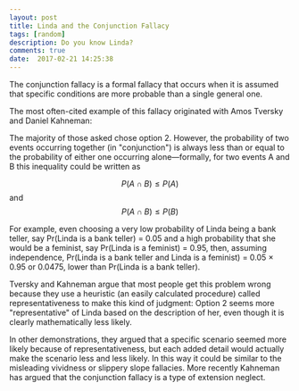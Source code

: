 ```yaml
---
layout: post
title: Linda and the Conjunction Fallacy
tags: [random]
description: Do you know Linda?
comments: true
date:  2017-02-21 14:25:38
---
```



<script type="text/javascript" src="https://ajax.googleapis.com/ajax/libs/jquery/2.1.4/jquery.min.js"></script> 
<script type="text/javascript" src="https://ajax.aspnetcdn.com/ajax/globalize/0.1.1/globalize.min.js"></script>
<script type="text/javascript" src="https://unpkg.com/survey-jquery"></script>
<script type="text/javascript" src="https://cdn3.devexpress.com/jslib/15.1.5/js/dx.chartjs.js"></script>

The conjunction fallacy is a formal fallacy that occurs when it is assumed that specific conditions are more probable than a single general one.

The most often-cited example of this fallacy originated with Amos Tversky and Daniel Kahneman:

<div id="surveyContainer"></div>
<div id="chartContainer"></div>
<script type="text/javascript" src="/logbook/public/js/survey/survey.js"></script>

The majority of those asked chose option 2. However, the probability of two events occurring together (in "conjunction") is always less than or equal to the probability of either one occurring alone—formally, for two events A and B this inequality could be written as 

$$ P(A \cap B) \leq P(A)$$ and $$P(A \cap B) \leq P(B) $$ 

For example, even choosing a very low probability of Linda being a bank teller, say Pr(Linda is a bank teller) = 0.05 and a high probability that she would be a feminist, say Pr(Linda is a feminist) = 0.95, then, assuming independence, Pr(Linda is a bank teller and Linda is a feminist) = 0.05 × 0.95 or 0.0475, lower than Pr(Linda is a bank teller).

Tversky and Kahneman argue that most people get this problem wrong because they use a heuristic (an easily calculated procedure) called representativeness to make this kind of judgment: Option 2 seems more "representative" of Linda based on the description of her, even though it is clearly mathematically less likely.

In other demonstrations, they argued that a specific scenario seemed more likely because of representativeness, but each added detail would actually make the scenario less and less likely. In this way it could be similar to the misleading vividness or slippery slope fallacies. More recently Kahneman has argued that the conjunction fallacy is a type of extension neglect.

<div id="chartText" style ="visibility: hidden"></div>

